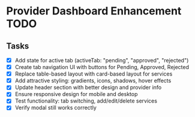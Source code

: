 # Provider Dashboard Enhancement TODO

## Tasks
- [x] Add state for active tab (activeTab: "pending", "approved", "rejected")
- [x] Create tab navigation UI with buttons for Pending, Approved, Rejected
- [x] Replace table-based layout with card-based layout for services
- [x] Add attractive styling: gradients, icons, shadows, hover effects
- [x] Update header section with better design and provider info
- [x] Ensure responsive design for mobile and desktop
- [x] Test functionality: tab switching, add/edit/delete services
- [x] Verify modal still works correctly
